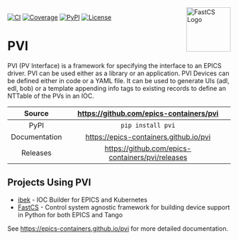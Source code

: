 <img alt="FastCS Logo" align="right" width="100" height="100" src="https://raw.githubusercontent.com/epics-containers/pvi/main/docs/images/pvi-logo.svg" target=https://github.com/epics-containers/pvi>

[![CI](https://github.com/epics-containers/pvi/actions/workflows/ci.yml/badge.svg)](https://github.com/epics-containers/pvi/actions/workflows/ci.yml)
[![Coverage](https://codecov.io/gh/epics-containers/pvi/branch/main/graph/badge.svg)](https://codecov.io/gh/epics-containers/pvi)
[![PyPI](https://img.shields.io/pypi/v/pvi.svg)](https://pypi.org/project/pvi)
[![License](https://img.shields.io/badge/License-Apache%202.0-blue.svg)](https://opensource.org/licenses/Apache-2.0)

# PVI

PVI (PV Interface) is a framework for specifying the interface to an EPICS
driver. PVI can be used either as a library or an application. PVI Devices can be
defined either in code or a YAML file. It can be used to generate UIs (adl, edl, bob) or
a template appending info tags to existing records to define an NTTable of the PVs in an
IOC.

Source          | <https://github.com/epics-containers/pvi>
:---:           | :---:
PyPI            | `pip install pvi`
Documentation   | <https://epics-containers.github.io/pvi>
Releases        | <https://github.com/epics-containers/pvi/releases>

## Projects Using PVI

- [ibek](https://github.com/epics-containers/ibek) - IOC Builder for EPICS and
  Kubernetes
- [FastCS](https://github.com/DiamondLightSource/FastCS) - Control system agnostic
  framework for building device support in Python for both EPICS and Tango

<!-- README only content. Anything below this line won't be included in index.md -->

See https://epics-containers.github.io/pvi for more detailed documentation.
